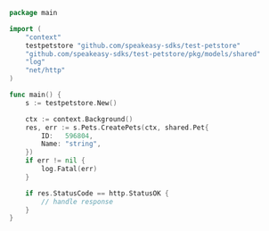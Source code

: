 <!-- Start SDK Example Usage [usage] -->
```go
package main

import (
	"context"
	testpetstore "github.com/speakeasy-sdks/test-petstore"
	"github.com/speakeasy-sdks/test-petstore/pkg/models/shared"
	"log"
	"net/http"
)

func main() {
	s := testpetstore.New()

	ctx := context.Background()
	res, err := s.Pets.CreatePets(ctx, shared.Pet{
		ID:   596804,
		Name: "string",
	})
	if err != nil {
		log.Fatal(err)
	}

	if res.StatusCode == http.StatusOK {
		// handle response
	}
}

```
<!-- End SDK Example Usage [usage] -->
